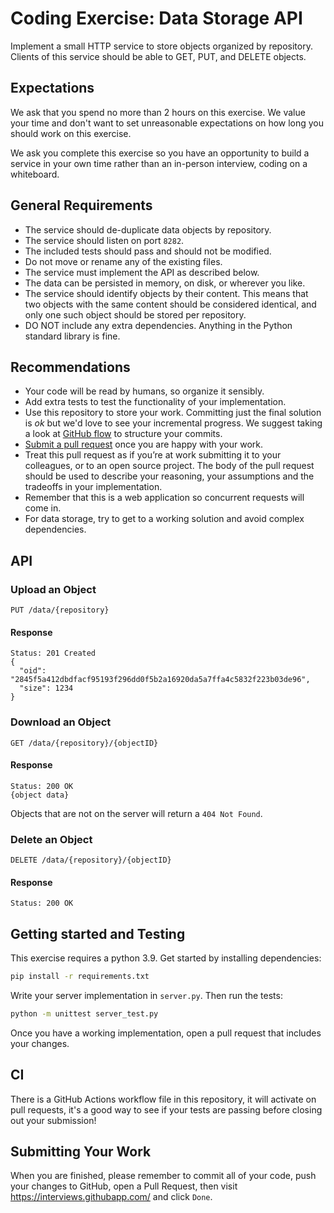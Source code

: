 # Coding Exercise: Data Storage API

Implement a small HTTP service to store objects organized by repository.
Clients of this service should be able to GET, PUT, and DELETE objects.

## Expectations

We ask that you spend no more than 2 hours on this exercise. We value your time and don't want to set unreasonable expectations on how long you should work on this exercise.

We ask you complete this exercise so you have an opportunity to build a service in your own time rather than an in-person interview, coding on a whiteboard.

## General Requirements

* The service should de-duplicate data objects by repository.
* The service should listen on port `8282`.
* The included tests should pass and should not be modified.
* Do not move or rename any of the existing files.
* The service must implement the API as described below.
* The data can be persisted in memory, on disk, or wherever you like.
* The service should identify objects by their content. This means that two objects with the same content should be considered identical, and only one such object should be stored per repository.
* DO NOT include any extra dependencies. Anything in the Python standard library is fine.

## Recommendations

* Your code will be read by humans, so organize it sensibly.
* Add extra tests to test the functionality of your implementation.
* Use this repository to store your work. Committing just the final solution is *ok* but we'd love to see your incremental progress. We suggest taking a look at [GitHub flow](https://guides.github.com/introduction/flow/) to structure your commits.
* [Submit a pull request](https://help.github.com/articles/creating-a-pull-request/) once you are happy with your work.
* Treat this pull request as if you’re at work submitting it to your colleagues, or to an open source project. The body of the pull request should be used to describe your reasoning, your assumptions and the tradeoffs in your implementation.
* Remember that this is a web application so concurrent requests will come in.
* For data storage, try to get to a working solution and avoid complex dependencies.

## API

### Upload an Object

```
PUT /data/{repository}
```

#### Response

```
Status: 201 Created
{
  "oid": "2845f5a412dbdfacf95193f296dd0f5b2a16920da5a7ffa4c5832f223b03de96",
  "size": 1234
}
```

### Download an Object

```
GET /data/{repository}/{objectID}
```

#### Response

```
Status: 200 OK
{object data}
```

Objects that are not on the server will return a `404 Not Found`.

### Delete an Object

```
DELETE /data/{repository}/{objectID}
```

#### Response

```
Status: 200 OK
```

## Getting started and Testing

This exercise requires a python 3.9. Get started by installing dependencies:

```sh
pip install -r requirements.txt
```

Write your server implementation in `server.py`. Then run the tests:

```sh
python -m unittest server_test.py
```

Once you have a working implementation, open a pull request that includes your changes.

## CI

There is a GitHub Actions workflow file in this repository, it will activate on pull requests, it's a good way
to see if your tests are passing before closing out your submission!

## Submitting Your Work
When you are finished, please remember to commit all of your code, push your changes to GitHub, open a Pull Request, then visit https://interviews.githubapp.com/ and click `Done`.


